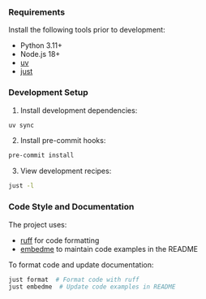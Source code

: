 ### Requirements

Install the following tools prior to development:

- Python 3.11+
- Node.js 18+
- [uv](https://docs.astral.sh/uv/)
- [just](https://github.com/casey/just)

### Development Setup

1. Install development dependencies:

```bash
uv sync
```

2. Install pre-commit hooks:

```bash
pre-commit install
```

3. View development recipes:

```bash
just -l
```

### Code Style and Documentation

The project uses:

- [ruff](https://github.com/astral-sh/ruff) for code formatting
- [embedme](https://github.com/zakhenry/embedme) to maintain code examples in the README

To format code and update documentation:

```bash
just format  # Format code with ruff
just embedme  # Update code examples in README
```
